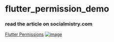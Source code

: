 # flutter_permission_demo

### read the article on socialmistry.com
[Flutter Permissions](https://socialmistry.com/requesting-permissions-thoughtfully-in-flutter-android/)
[![image](https://github.com/user-attachments/assets/1d4b58d9-d736-4132-88c6-70c5d5f90bb9)](https://youtube.com/shorts/JM1JCRGkPKE?feature=share)
